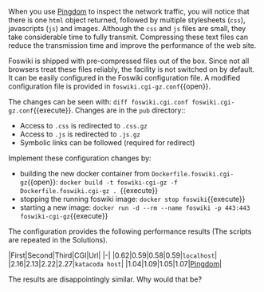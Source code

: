  When you use [Pingdom](https://tools.pingdom.com/#!/) to inspect the network traffic, you will notice that there is one `html` object returned, followed by multiple stylesheets (`css`), javascripts (`js`) and images. Although the `css` and `js` files are small, they take considerable time to fully transmit. Compressing these text files can reduce the transmission time and improve the performance of the web site.

 Foswiki is shipped with pre-compressed files out of the box. Since not all browsers treat these files reliably, the facility is not switched on by default. It can be easily configured in the Foswiki configuration file. A modified configuration file is provided in `foswiki.cgi-gz.conf`{{open}}.

 The changes can be seen with: `diff foswiki.cgi.conf foswiki.cgi-gz.conf`{{execute}}. Changes are in the `pub` directory::

* Access to `.css` is redirected to `.css.gz`
* Access to `.js` is redirected to `.js.gz`
* Symbolic links can be followed (required for redirect)

 Implement these configuration changes by:

* building the new docker container from `Dockerfile.foswiki.cgi-gz`{{open}}: `docker build -t foswiki-cgi-gz -f Dockerfile.foswiki.cgi-gz . `{{execute}}
* stopping the running foswiki image: `docker stop foswiki`{{execute}}
* starting a new image: `docker run -d --rm --name foswiki -p 443:443 foswiki-cgi-gz`{{execute}}

 The configuration provides the following performance results (The scripts are repeated in the Solutions).

|First|Second|Third|CGI|Url|
|-|
|0.62|0.59|0.58|0.59|`localhost`|
|2.16|2.13|2.22|2.27|`katacoda host`|
|1.04|1.09|1.05|1.07|[Pingdom](https://tools.pingdom.com/#!/)|

 The results are disappointingly similar. Why would that be?

